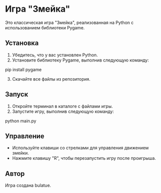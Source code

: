# Игра "Змейка"

Это классическая игра "Змейка", реализованная на Python с использованием библиотеки Pygame.

## Установка

1. Убедитесь, что у вас установлен Python.
2. Установите библиотеку Pygame, выполнив следующую команду:

pip install pygame

3. Скачайте все файлы из репозитория.

## Запуск

1. Откройте терминал в каталоге с файлами игры.
2. Запустите игру, выполнив следующую команду:

python main.py


## Управление

- Используйте клавиши со стрелками для управления движением змейки.
- Нажмите клавишу "R", чтобы перезапустить игру после проигрыша.

## Автор

Игра создана bulatue.

